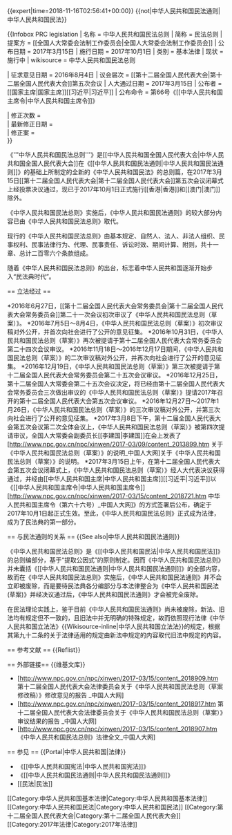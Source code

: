 {{expert|time=2018-11-16T02:56:41+00:00}}
{{not|中华人民共和国民法通则|中华人民共和国民法}}

{{Infobox PRC legislation
|  名称  =  中华人民共和国民法总则
|  简称  =  民法总则
|  提案方  =  [[全国人大常委会法制工作委员会|全国人大常委会法制工作委员会]]
|  公布日期  =  2017年3月15日
|  施行日期  =  2017年10月1日
|  类别  =  基本法律<!--  分为宪法、基本法律、一般法律、单行条例、部门规章、自治条例等。  -->
|  现状  = 施行中
|  wikisource  =  中华人民共和国民法总则<!--  该法律在维基文库的文本  -->
<!--  立法  -->
|  征求意见日期  =  2016年8月4日<!--  指该法律在中国政府法制信息网或中国人大网第一次征求意见的时间。  -->
|  议会届次  =  [[第十二届全国人民代表大会|第十二届全国人民代表大会]]第五次会议<!--  指通过本法律的人大及其常委会会议届次。  -->
|  人大通过日期  =  2017年3月15日
|  公布者  =  [[国家主席|国家主席]][[习近平|习近平]]
|  公布命令  =  第66号《[[中华人民共和国主席令|中华人民共和国主席令]]》
<!--  修正  -->
|  修正次数  =  
|  最新修正日期  =  
|  修正案  =  
}}

《'''中华人民共和国民法总则'''》是[[中华人民共和国全国人民代表大会|中华人民共和国全国人民代表大会]]在《[[中华人民共和国民法通则|中华人民共和国民法通则]]》的基础上所制定的全新的《中华人民共和国民法》的总则篇，在2017年3月15日[[第十二届全国人民代表大会|第十二届全国人民代表大会]]第五次会议闭幕式上经投票决议通过，现已于2017年10月1日正式施行<ref>[[香港|香港]]和[[澳门|澳门]]除外</ref>。

《中华人民共和国民法总则》实施后，《中华人民共和国民法通则》的较大部分内容已由《中华人民共和国民法总则》取代。

现行的《中华人民共和国民法总则》由基本规定、自然人、法人、非法人组织、民事权利、民事法律行为、代理、民事责任、诉讼时效、期间计算、附则，共十一章、总计二百零六个条款组成。

随着《中华人民共和国民法总则》的出台，标志着中华人民共和国逐渐开始步入“民法典时代”。

== 立法经过 ==

*2016年6月27日，[[第十二届全国人民代表大会常务委员会|第十二届全国人民代表大会常务委员会]]第二十一次会议初次审议了《中华人民共和国民法总则（草案）》。
*2016年7月5日～8月4日，《中华人民共和国民法总则（草案）》初次审议稿对外公开，并首次向社会进行了公开的意见征集。
*2016年10月31日，《中华人民共和国民法总则（草案）》再次被提请于第十二届全国人民代表大会常务委员会第二十四次会议审议。
*2016年11月18日～2016年12月17日期间，《中华人民共和国民法总则（草案）》的二次审议稿对外公开，并再次向社会进行了公开的意见征集。
*2016年12月19日，《中华人民共和国民法总则（草案）》第三次被提请于第十二届全国人民代表大会常务委员会第二十五次会议审议。
*2016年12月25日，第十二届全国人大常委会第二十五次会议决定，将已经由第十二届全国人民代表大会常务委员会三次做出审议的《中华人民共和国民法总则（草案）》提请2017年召开的第十二届全国人民代表大会第五次会议审议。
*2016年12月27日～2017年1月26日，《中华人民共和国民法总则（草案）》的三次审议稿对外公开，并第三次向社会进行了公开的意见征集。
*2017年3月8日下午，第十二届全国人民代表大会第五次会议第二次全体会议上，《中华人民共和国民法总则（草案）》被第四次提请审议，全国人大常委会副委员长[[李建国|李建国]]在会上发表了<ref>[http://www.npc.gov.cn/npc/xinwen/2017-03/09/content_2013899.htm 关于《中华人民共和国民法总则（草案）》的说明_中国人大网]</ref>关于《中华人民共和国民法总则（草案）》的说明。
*2017年3月15日上午，在第十二届全国人民代表大会第五次会议闭幕式上，《中华人民共和国民法总则（草案）》经人大代表决议获得通过，并经由[[中华人民共和国主席|中华人民共和国主席]][[习近平|习近平]]以《[[中华人民共和国主席令|中华人民共和国主席令]]<ref>[http://www.npc.gov.cn/npc/xinwen/2017-03/15/content_2018721.htm 中华人民共和国主席令（第六十六号）_中国人大网]</ref>》的方式签署后公布，确定于2017年10月1日起正式生效。至此，《中华人民共和国民法总则》正式成为法律，成为了民法典的第一部分。

== 与民法通则的关系 ==
{{See also|中华人民共和国民法通则}}

《中华人民共和国民法总则》是《[[中华人民共和国民法|中华人民共和国民法]]》的总则编部分，基于“提取公因式”的原则制定。因而《中华人民共和国民法总则》并未囊括《[[中华人民共和国民法通则|中华人民共和国民法通则]]》的全部内容，故而在《中华人民共和国民法总则》实施后，《中华人民共和国民法通则》并不会立即被废除，而是要待民法典各分编部分与本法律整合为《中华人民共和国民法(草案)》并经决议通过后，《中华人民共和国民法通则》才会被完全废除。

在民法理论实践上，鉴于目前《中华人民共和国民法通则》尚未被废除，新法、旧法均有规定但不一致的，且旧法中并无明确的特殊规定，故而依照现行法律《中华人民共和国立法法》<ref>{{Wikisource-inline|中华人民共和国立法法}}</ref>的规定，根据其第九十二条的关于法律适用的规定由新法中规定的内容取代旧法中规定的内容。

== 参考文献 ==
{{Reflist}}

== 外部链接==
{{维基文库}}
* [http://www.npc.gov.cn/npc/xinwen/2017-03/15/content_2018909.htm 第十二届全国人民代表大会法律委员会关于《中华人民共和国民法总则（草案修改稿）》修改意见的报告 _中国人大网]
* [http://www.npc.gov.cn/npc/xinwen/2017-03/15/content_2018917.htm 第十二届全国人民代表大会法律委员会关于《中华人民共和国民法总则（草案）》审议结果的报告 _中国人大网]
* [http://www.npc.gov.cn/npc/xinwen/2017-03/15/content_2018907.htm 《中华人民共和国民法总则》法律全文_中国人大网]

== 参见 ==
{{Portal|中华人民共和国|法律}}
* 《[[中华人民共和国宪法|中华人民共和国宪法]]》
* 《[[中华人民共和国民法通则|中华人民共和国民法通则]]》
* [[民法|民法]]

[[Category:中华人民共和国基本法律|Category:中华人民共和国基本法律]]
[[Category:中华人民共和国民法|Category:中华人民共和国民法]]
[[Category:第十二届全国人民代表大会|Category:第十二届全国人民代表大会]]
[[Category:2017年法律|Category:2017年法律]]